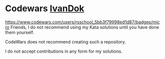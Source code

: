 # Codewars [IvanDok](https://www.codewars.com/users/rsschool_5bb3f79998ed1d87)
https://www.codewars.com/users/rsschool_5bb3f79998ed1d87/badges/micro
Friends, I do not recommend using my Kata solutions until you have done them yourself.

CodeWars does not recommend creating such a repository.

I do not accept contributions in any form for my solutions.
